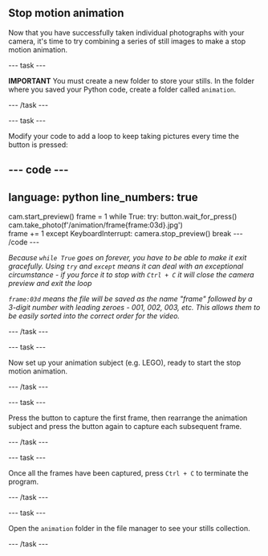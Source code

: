 ## Stop motion animation

Now that you have successfully taken individual photographs with your camera, it's time to try combining a series of still images to make a stop motion animation.

--- task ---

**IMPORTANT** You must create a new folder to store your stills. In the folder where you saved your Python code, create a folder called `animation`. 

--- /task ---

--- task ---

Modify your code to add a loop to keep taking pictures every time the button is pressed:

--- code ---
---
language: python
line_numbers: true
---
cam.start_preview()
frame = 1
while True: 
    try:
        button.wait_for_press()
        cam.take_photo(f'/animation/frame{frame:03d}.jpg')        
        frame += 1
    except KeyboardInterrupt:
        camera.stop_preview()
        break
--- /code ---

*Because `while True` goes on forever, you have to be able to make it exit gracefully. Using `try` and `except` means it can deal with an exceptional circumstance - if you force it to stop with `Ctrl + C` it will close the camera preview and exit the loop*

*`frame:03d` means the file will be saved as the name "frame" followed by a 3-digit number with leading zeroes - 001, 002, 003, etc. This allows them to be easily sorted into the correct order for the video.*

--- /task ---

--- task ---

Now set up your animation subject (e.g. LEGO), ready to start the stop motion animation.

--- /task ---

--- task ---

Press the button to capture the first frame, then rearrange the animation subject and press the button again to capture each subsequent frame.

--- /task ---

--- task ---

Once all the frames have been captured, press `Ctrl + C` to terminate the program.

--- /task ---

--- task ---

Open the `animation` folder in the file manager to see your stills collection.

--- /task ---
